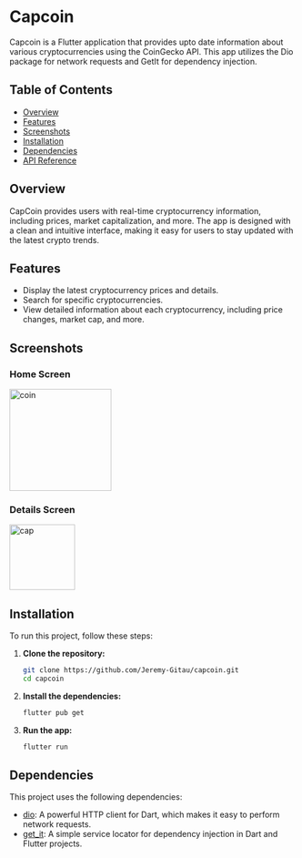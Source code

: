 # Capcoin

Capcoin is a Flutter application that provides upto date information about various cryptocurrencies using the CoinGecko API. This app utilizes the Dio package for network requests and GetIt for dependency injection.

## Table of Contents

- [Overview](#overview)
- [Features](#features)
- [Screenshots](#screenshots)
- [Installation](#installation)
- [Dependencies](#dependencies)
- [API Reference](#api-reference)

## Overview

CapCoin provides users with real-time cryptocurrency information, including prices, market capitalization, and more. The app is designed with a clean and intuitive interface, making it easy for users to stay updated with the latest crypto trends.

## Features

- Display the latest cryptocurrency prices and details.
- Search for specific cryptocurrencies.
- View detailed information about each cryptocurrency, including price changes, market cap, and more.

## Screenshots

### Home Screen
<img width="179" alt="coin" src="https://github.com/Jeremy-Gitau/capcoin/assets/56400436/b00042d4-9f2b-4c21-8789-7a2c6bf17f51">

### Details Screen
<img width="115" alt="cap" src="https://github.com/Jeremy-Gitau/capcoin/assets/56400436/898cb52c-a2be-4f5e-8fc8-890d4fb48f77">


## Installation

To run this project, follow these steps:

1. **Clone the repository:**

    ```bash
    git clone https://github.com/Jeremy-Gitau/capcoin.git
    cd capcoin
    ```

2. **Install the dependencies:**

    ```bash
    flutter pub get
    ```

3. **Run the app:**

    ```bash
    flutter run
    ```

## Dependencies

This project uses the following dependencies:

- [dio](https://pub.dev/packages/dio): A powerful HTTP client for Dart, which makes it easy to perform network requests.
- [get_it](https://pub.dev/packages/get_it): A simple service locator for dependency injection in Dart and Flutter projects.



